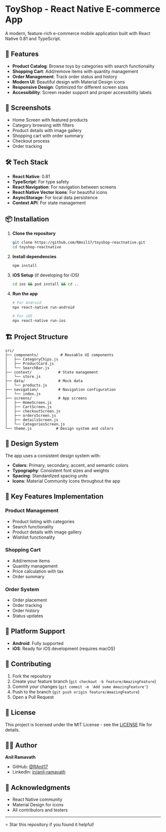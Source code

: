 # ToyShop - React Native E-commerce App

A modern, feature-rich e-commerce mobile application built with React Native 0.81 and TypeScript.

## 🚀 Features

- **Product Catalog**: Browse toys by categories with search functionality
- **Shopping Cart**: Add/remove items with quantity management
- **Order Management**: Track order status and history
- **Modern UI**: Beautiful design with Material Design icons
- **Responsive Design**: Optimized for different screen sizes
- **Accessibility**: Screen reader support and proper accessibility labels

## 📱 Screenshots

- Home Screen with featured products
- Category browsing with filters
- Product details with image gallery
- Shopping cart with order summary
- Checkout process
- Order tracking

## 🛠️ Tech Stack

- **React Native**: 0.81
- **TypeScript**: For type safety
- **React Navigation**: For navigation between screens
- **React Native Vector Icons**: For beautiful icons
- **AsyncStorage**: For local data persistence
- **Context API**: For state management

## 📦 Installation

1. **Clone the repository**
   ```bash
   git clone https://github.com/RAnil17/toyshop-reactnative.git
   cd toyshop-reactnative
   ```

2. **Install dependencies**
   ```bash
   npm install
   ```

3. **iOS Setup** (if developing for iOS)
   ```bash
   cd ios && pod install && cd ..
   ```

4. **Run the app**
   ```bash
   # For Android
   npx react-native run-android
   
   # For iOS
   npx react-native run-ios
   ```

## 🏗️ Project Structure

```
src/
├── components/          # Reusable UI components
│   ├── CategoryChips.js
│   ├── ProductCard.js
│   └── SearchBar.js
├── context/            # State management
│   └── store.js
├── data/               # Mock data
│   └── products.js
├── navigation/         # Navigation configuration
│   └── index.js
├── screens/            # App screens
│   ├── HomeScreen.js
│   ├── CartScreen.js
│   ├── checkoutScreen.js
│   ├── ordersScreen.js
│   ├── detailsScreen.js
│   └── CategoriesScreen.js
└── theme.js           # Design system and colors
```

## 🎨 Design System

The app uses a consistent design system with:
- **Colors**: Primary, secondary, accent, and semantic colors
- **Typography**: Consistent font sizes and weights
- **Spacing**: Standardized spacing units
- **Icons**: Material Community Icons throughout the app

## 🔧 Key Features Implementation

### Product Management
- Product listing with categories
- Search functionality
- Product details with image gallery
- Wishlist functionality

### Shopping Cart
- Add/remove items
- Quantity management
- Price calculation with tax
- Order summary

### Order System
- Order placement
- Order tracking
- Order history
- Status updates

## 📱 Platform Support

- **Android**: Fully supported
- **iOS**: Ready for iOS development (requires macOS)

## 🤝 Contributing

1. Fork the repository
2. Create your feature branch (`git checkout -b feature/AmazingFeature`)
3. Commit your changes (`git commit -m 'Add some AmazingFeature'`)
4. Push to the branch (`git push origin feature/AmazingFeature`)
5. Open a Pull Request

## 📄 License

This project is licensed under the MIT License - see the [LICENSE](LICENSE) file for details.

## 👨‍💻 Author

**Anil Ramavath**
- GitHub: [@RAnil17](https://github.com/RAnil17)
- LinkedIn: [in/anil-ramavath](https://linkedin.com/in/anil-ramavath)

## 🙏 Acknowledgments

- React Native community
- Material Design for icons
- All contributors and testers

---

⭐ Star this repository if you found it helpful!
